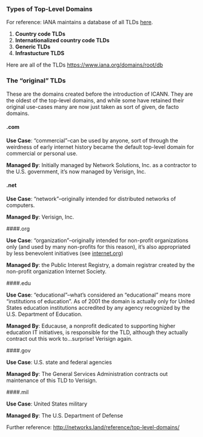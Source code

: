 ### Types of Top-Level Domains

For reference: IANA maintains a database of all TLDs [here](https://www.iana.org/domains/root/db).

1. **Country code TLDs** 
2. **Internationalized country code TLDs**
3. **Generic TLDs**
4. **Infrastucture TLDS** 



Here are all of the TLDs https://www.iana.org/domains/root/db

### The “original” TLDs 

These are the domains created before the introduction of ICANN. They are the oldest of the top-level domains, and while some have retained their original use-cases many are now just taken as sort of given, de facto domains.

#### .com 

**Use Case**: “commercial”–can be used by anyone, sort of through the weirdness of early internet history became the default top-level domain for commercial or personal use.

**Managed By**: Initially managed by Network Solutions, Inc. as a contractor to the U.S. government, it’s now managed by Verisign, Inc.

#### .net 

**Use Case**: “network”–originally intended for distributed networks of computers.

**Managed By**: Verisign, Inc.

####.org

**Use Case**: “organization”–originally intended for non-profit organizations only (and used by many non-profits for this reason), it’s also appropriated by less benevolent initiatives (see [internet.org](http://internet.org/))

**Managed By**: the Public Interest Registry, a domain registrar created by the non-profit organization Internet Society.

####.edu

**Use Case**: “educational”–what’s considered an “educational” means more “institutions of education”. As of 2001 the domain is actually only for United States education institutions accredited by any agency recognized by the U.S. Department of Education.

**Managed By**: Educause, a nonprofit dedicated to supporting higher education IT initiatives, is responsible for the TLD, although they actually contract out this work to…surprise! Verisign again.

####.gov

**Use Case**: U.S. state and federal agencies

**Managed By**: The General Services Administration contracts out maintenance of this TLD to Verisign.

####.mil

**Use Case**: United States military

**Managed By**: The U.S. Department of Defense



Further reference: http://networks.land/reference/top-level-domains/ 